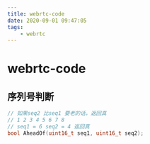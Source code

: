 ```yaml
---
title: webrtc-code
date: 2020-09-01 09:47:05
tags:
    - webrtc
---
```


# webrtc-code

## 序列号判断

```c++
// 如果seq2 比seq1 要老的话，返回真
// 1 2 3 4 5 6 7 8 
// seq1 = 6 seq2 = 4 返回真
bool AheadOf(uint16_t seq1, uint16_t seq2);
```
